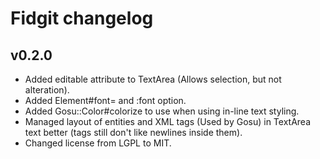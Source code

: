 Fidgit changelog
================

v0.2.0
------

* Added editable attribute to TextArea (Allows selection, but not alteration).
* Added Element#font= and :font option.
* Added Gosu::Color#colorize to use when using in-line text styling.
* Managed layout of entities and XML tags (Used by Gosu) in TextArea text better (tags still don't like newlines inside them).
* Changed license from LGPL to MIT.